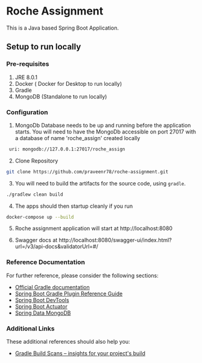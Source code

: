 
# Roche Assignment

This is a Java based Spring Boot Application.


## Setup to run locally

### Pre-requisites

1. JRE 8.0.1
2. Docker ( Docker for Desktop to run locally)
3. Gradle
4. MongoDB (Standalone to run locally)


### Configuration

1. MongoDb Database needs to be up and running before the application starts. You will need to have the  MongoDb  accessible on port 27017 with a database of name 'roche_assign' created locally

```sh
 uri: mongodb://127.0.0.1:27017/roche_assign
```

2. Clone Repository

```sh
git clone https://github.com/praveenr78/roche-assignment.git

```
3. You will need to build the artifacts for the source code, using `gradle`.

```sh
./gradlew clean build
```
4. The apps should then startup cleanly if you run

```sh
docker-compose up --build
```

5. Roche assignment application will start at http://localhost:8080 

6. Swagger docs at http://localhost:8080/swagger-ui/index.html?url=/v3/api-docs&validatorUrl=#/

### Reference Documentation
For further reference, please consider the following sections:

* [Official Gradle documentation](https://docs.gradle.org)
* [Spring Boot Gradle Plugin Reference Guide](https://docs.spring.io/spring-boot/docs/2.2.5.RELEASE/gradle-plugin/reference/html/)
* [Spring Boot DevTools](https://docs.spring.io/spring-boot/docs/2.2.5.RELEASE/reference/htmlsingle/#using-boot-devtools)
* [Spring Boot Actuator](https://docs.spring.io/spring-boot/docs/2.2.5.RELEASE/reference/htmlsingle/#production-ready)
* [Spring Data MongoDB](https://docs.spring.io/spring-boot/docs/2.2.5.RELEASE/reference/htmlsingle/#boot-features-mongodb)

### Additional Links
These additional references should also help you:

* [Gradle Build Scans – insights for your project's build](https://scans.gradle.com#gradle)

